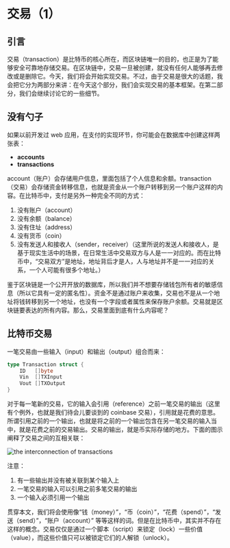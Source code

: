 交易（1）
========

## 引言

交易（transaction）是比特币的核心所在，而区块链唯一的目的，也正是为了能够安全可靠地存储交易。在区块链中，交易一旦被创建，就没有任何人能够再去修改或是删除它。今天，我们将会开始实现交易。不过，由于交易是很大的话题，我会把它分为两部分来讲：在今天这个部分，我们会实现交易的基本框架。在第二部分，我们会继续讨论它的一些细节。

## 没有勺子

如果以前开发过 web 应用，在支付的实现环节，你可能会在数据库中创建这样两张表：

- **accounts**
- **transactions**

account（账户）会存储用户信息，里面包括了个人信息和余额。transaction（交易）会存储资金转移信息，也就是资金从一个账户转移到另一个账户这样的内容。在比特币中，支付是另外一种完全不同的方式：

1. 没有账户（account）
2. 没有余额（balance）
3. 没有住址（address）
4. 没有货币（coin）
5. 没有发送人和接收人（sender，receiver）（这里所说的发送人和接收人，是基于现实生活中的场景，在日常生活中交易双方与人是一一对应的。而在比特币中，“交易双方”是地址，地址背后才是人，人与地址并不是一一对应的关系，一个人可能有很多个地址。）

鉴于区块链是一个公开开放的数据库，所以我们并不想要存储钱包所有者的敏感信息（所以它具有一定的匿名性）。资金不是通过账户来收集，交易也不是从一个地址将钱转移到另一个地址，也没有一个字段或者属性来保存账户余额。交易就是区块链要表达的所有内容。那么，交易里面到底有什么内容呢？

## 比特币交易

一笔交易由一些输入（input）和输出（output）组合而来：

```go
type Transaction struct {
	ID   []byte
	Vin  []TXInput
	Vout []TXOutput
}
```

对于每一笔新的交易，它的输入会引用（reference）之前一笔交易的输出（这里有个例外，也就是我们待会儿要谈到的 coinbase 交易），引用就是花费的意思。所谓引用之前的一个输出，也就是将之前的一个输出包含在另一笔交易的输入当中，就是花费之前的交易输出。交易的输出，就是币实际存储的地方。下面的图示阐释了交易之间的互相关联：

![the interconnection of transactions](http://upload-images.jianshu.io/upload_images/127313-4f8e668c826fd31a.png?imageMogr2/auto-orient/strip%7CimageView2/2/w/1240)

注意：

1. 有一些输出并没有被关联到某个输入上
2. 一笔交易的输入可以引用之前多笔交易的输出
3. 一个输入必须引用一个输出

贯穿本文，我们将会使用像“钱（money）”，“币（coin）”，“花费（spend）”，“发送（send）”，“账户（account）” 等等这样的词。但是在比特币中，其实并不存在这样的概念。交易仅仅是通过一个脚本（script）来锁定（lock）一些价值（value），而这些价值只可以被锁定它们的人解锁（unlock）。
